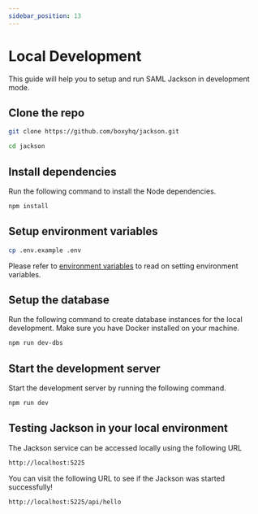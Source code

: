 ```yaml
---
sidebar_position: 13
---
```


# Local Development

This guide will help you to setup and run SAML Jackson in development mode.

## Clone the repo

```bash
git clone https://github.com/boxyhq/jackson.git

cd jackson
```

## Install dependencies

Run the following command to install the Node dependencies.

```bash
npm install
```

## Setup environment variables

```bash
cp .env.example .env
```

Please refer to [environment variables](./deploy/env-variables.md) to read on setting environment variables.

## Setup the database

Run the following command to create database instances for the local development. Make sure you have Docker installed on your machine.

```bash
npm run dev-dbs
```

## Start the development server

Start the development server by running the following command.

```bash
npm run dev
```

## Testing Jackson in your local environment

The Jackson service can be accessed locally using the following URL

```bash
http://localhost:5225
```

You can visit the following URL to see if the Jackson was started successfully!

```bash
http://localhost:5225/api/hello
```
